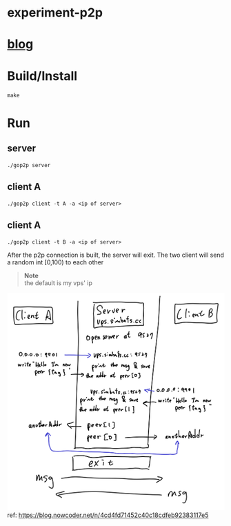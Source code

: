# experiment-p2p
# [blog](https://blog.simbafs.cc/posts/golang/p2p/)

# Build/Install
`make`

# Run
## server
`./gop2p server`

## client A 
`./gop2p client -t A -a <ip of server>`

## client A 
`./gop2p client -t B -a <ip of server>`

After the p2p connection is built, the server will exit. The two client will send a random int [0,100) to each other

> **Note**  
> the default <ip of serrver> is my vps' ip

![explain](./explain.png)
ref: https://blog.nowcoder.net/n/4cd4fd71452c40c18cdfeb92383117e5

